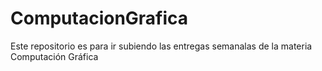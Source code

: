 # ComputacionGrafica
Este repositorio es para ir subiendo las entregas semanalas de la materia Computación Gráfica
